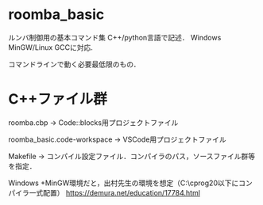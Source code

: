 # roomba_basic
ルンバ制御用の基本コマンド集
C++/python言語で記述．
Windows MinGW/Linux GCCに対応.

コマンドラインで動く必要最低限のもの．

# C++ファイル群
roomba.cbp → Code::blocks用プロジェクトファイル

roomba_basic.code-workspace → VSCode用プロジェクトファイル

Makefile → コンパイル設定ファイル．コンパイラのパス，ソースファイル群等を指定．

Windows +MinGW環境だと，出村先生の環境を想定（C:\cprog20以下にコンパイラ一式配置）
https://demura.net/education/17784.html

